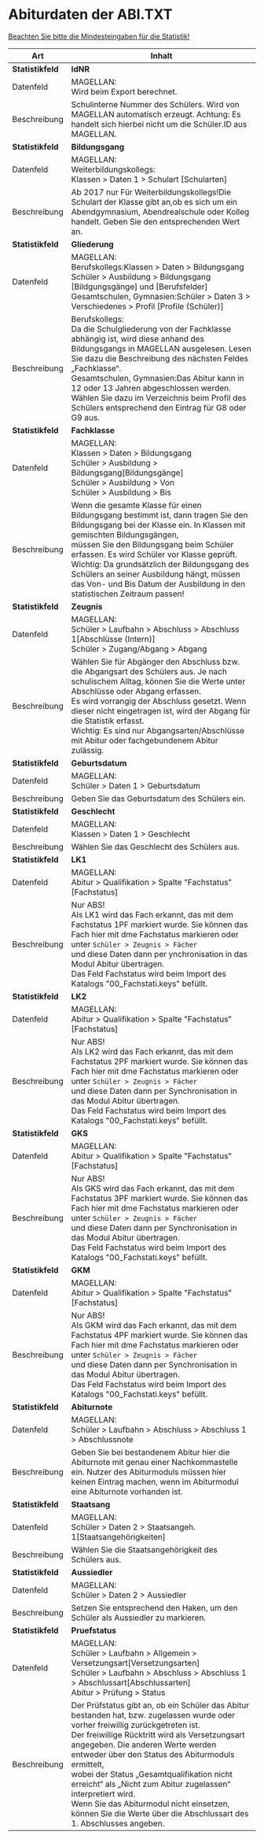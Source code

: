 # Abiturdaten der ABI.TXT


[Beachten Sie bitte die Mindesteingaben für die Statistik!](https://doc.ls.stueber.de/nordrhein-westfalen/abs-bbs.html#voraussetzungen-für-alle-statistikdaten)


| Art           | Inhalt                                   |
|---------------|------------------------------------------|
|**Statistikfeld**| **ldNR**                                     |
| Datenfeld     | MAGELLAN:<br/>Wird beim Export berechnet. |
| Beschreibung  | Schulinterne Nummer des Schülers. Wird von MAGELLAN automatisch erzeugt. Achtung: Es handelt sich hierbei nicht um die Schüler.ID aus MAGELLAN. |
|**Statistikfeld**| **Bildungsgang**                             |
| Datenfeld     | MAGELLAN:<br/>Weiterbildungskollegs:<br/>Klassen > Daten 1 > Schulart [Schularten] |
| Beschreibung  | Ab 2017 nur Für Weiterbildungskollegs!Die Schulart der Klasse gibt an,ob es sich um ein Abendgymnasium, Abendrealschule oder Kolleg handelt. Geben Sie den entsprechenden Wert an. |
|**Statistikfeld**| **Gliederung**                               |
| Datenfeld     | MAGELLAN:<br/>Berufskollegs:Klassen > Daten > Bildungsgang <br/>Schüler > Ausbildung > Bildungsgang [Bildgungsgänge] und [Berufsfelder]<br/>Gesamtschulen, Gymnasien:Schüler > Daten 3 > Verschiedenes > Profil [Profile (Schüler)] |
| Beschreibung  | Berufskollegs:<br/>Da die Schulgliederung von der Fachklasse abhängig ist, wird diese anhand des Bildungsgangs in MAGELLAN ausgelesen. Lesen Sie dazu die Beschreibung des nächsten Feldes „Fachklasse“.<br/>  Gesamtschulen, Gymnasien:Das Abitur kann in 12 oder 13 Jahren abgeschlossen werden. Wählen Sie dazu im Verzeichnis beim Profil des Schülers entsprechend den Eintrag für G8 oder G9 aus. |
|**Statistikfeld**| **Fachklasse**                               |
| Datenfeld     | MAGELLAN:<br/>Klassen > Daten > Bildungsgang<br/>Schüler > Ausbildung > Bildungsgang[Bildungsgänge]<br/>Schüler > Ausbildung > Von<br/>Schüler > Ausbildung > Bis |
| Beschreibung  | Wenn die gesamte Klasse für einen Bildungsgang bestimmt ist, dann tragen Sie den Bildungsgang bei der Klasse ein. In Klassen mit gemischten Bildungsgängen, <br/>  müssen Sie den Bildungsgang beim Schüler erfassen. Es wird Schüler vor Klasse geprüft. <br/>  Wichtig: Da grundsätzlich der Bildungsgang des Schülers an seiner Ausbildung hängt, müssen das Von- und Bis Datum der Ausbildung in den statistischen Zeitraum passen! |
|**Statistikfeld**| **Zeugnis**                                  |
| Datenfeld     | MAGELLAN:<br/>Schüler > Laufbahn > Abschluss > Abschluss 1[Abschlüsse (Intern)]<br/>Schüler > Zugang/Abgang > Abgang |
| Beschreibung  | Wählen Sie für Abgänger den Abschluss bzw. die Abgangsart des Schülers aus. Je nach schulischem Alltag, können Sie die Werte unter Abschlüsse oder Abgang erfassen. <br/>  Es wird vorrangig der Abschluss gesetzt. Wenn dieser nicht eingetragen ist, wird der Abgang für die Statistik erfasst. <br/>  Wichtig: Es sind nur Abgangsarten/Abschlüsse mit Abitur oder fachgebundenem Abitur zulässig. |
|**Statistikfeld**| **Geburtsdatum**                             |
| Datenfeld     | MAGELLAN:<br/>Schüler > Daten 1 > Geburtsdatum |
| Beschreibung  | Geben Sie das Geburtsdatum des Schülers ein. |
|**Statistikfeld**| **Geschlecht**                               |
| Datenfeld     | MAGELLAN:<br/>Klassen > Daten 1 > Geschlecht |
| Beschreibung  | Wählen Sie das Geschlecht des Schülers aus. |
|**Statistikfeld**| **LK1**                                      |
| Datenfeld     | MAGELLAN:<br/>Abitur > Qualifikation > Spalte "Fachstatus" [Fachstatus] |
| Beschreibung  | Nur ABS!<br/>  Als LK1 wird das Fach erkannt, das mit dem Fachstatus 1PF markiert wurde. Sie können das Fach hier mit dme Fachstatus markieren oder unter ```Schüler > Zeugnis > Fächer``` <br/>  und diese Daten dann per ynchronisation in das Modul Abitur übertragen.<br/>  Das Feld Fachstatus wird beim Import des Katalogs "00_Fachstati.keys" befüllt. |
|**Statistikfeld**| **LK2**                                      |
| Datenfeld     | MAGELLAN:<br/>Abitur > Qualifikation > Spalte "Fachstatus" [Fachstatus] |
| Beschreibung  | Nur ABS!<br/>  Als LK2 wird das Fach erkannt, das mit dem Fachstatus 2PF markiert wurde. Sie können das Fach hier mit dme Fachstatus markieren oder unter ```Schüler > Zeugnis > Fächer``` <br/>  und diese Daten dann per Synchronisation in das Modul Abitur übertragen.<br/>  Das Feld Fachstatus wird beim Import des Katalogs "00_Fachstati.keys" befüllt. |
|**Statistikfeld**| **GKS**                                      |
| Datenfeld     | MAGELLAN:<br/>Abitur > Qualifikation > Spalte "Fachstatus" [Fachstatus] |
| Beschreibung  | Nur ABS!<br/>  Als GKS wird das Fach erkannt, das mit dem Fachstatus 3PF markiert wurde. Sie können das Fach hier mit dme Fachstatus markieren oder unter ```Schüler > Zeugnis > Fächer``` <br/>  und diese Daten dann per Synchronisation in das Modul Abitur übertragen.<br/>  Das Feld Fachstatus wird beim Import des Katalogs "00_Fachstati.keys" befüllt. |
|**Statistikfeld**| **GKM**    |
| Datenfeld     | MAGELLAN:<br/>Abitur > Qualifikation > Spalte "Fachstatus" [Fachstatus] |
| Beschreibung  | Nur ABS!<br/>  Als GKM wird das Fach erkannt, das mit dem Fachstatus 4PF markiert wurde. Sie können das Fach hier mit dme Fachstatus markieren oder unter ```Schüler > Zeugnis > Fächer``` <br/>  und diese Daten dann per Synchronisation in das Modul Abitur übertragen.<br/>  Das Feld Fachstatus wird beim Import des Katalogs "00_Fachstati.keys" befüllt. |
|**Statistikfeld**| **Abiturnote**                               |
| Datenfeld     | MAGELLAN:<br/>Schüler > Laufbahn > Abschluss > Abschluss 1 > Abschlussnote |
| Beschreibung  | Geben Sie bei bestandenem Abitur hier die Abiturnote mit genau einer Nachkommastelle ein. Nutzer des Abiturmoduls müssen hier keinen Eintrag machen, wenn im Abiturmodul eine Abiturnote vorhanden ist. |
|**Statistikfeld**| **Staatsang**                                |
| Datenfeld     | MAGELLAN:<br/>Schüler > Daten 2 > Staatsangeh. 1[Staatsangehörigkeiten] |
| Beschreibung  | Wählen Sie die Staatsangehörigkeit des Schülers aus. |
|**Statistikfeld**| **Aussiedler**                               |
| Datenfeld     | MAGELLAN:<br/>Schüler > Daten 2 > Aussiedler |
| Beschreibung  | Setzen Sie entsprechend den Haken, um den Schüler als Aussiedler zu markieren. |
|**Statistikfeld**| **Pruefstatus**                              |
| Datenfeld     | MAGELLAN:<br/>Schüler > Laufbahn > Allgemein > Versetzungsart[Versetzungsarten]<br/>Schüler > Laufbahn > Abschluss > Abschluss 1 > Abschlussart[Abschlussarten]<br/>Abitur > Prüfung > Status |
| Beschreibung  | Der Prüfstatus gibt an, ob ein Schüler das Abitur bestanden hat, bzw. zugelassen wurde oder vorher freiwillig zurückgetreten ist. <br/>  Der freiwillige Rücktritt wird als Versetzungsart angegeben. Die anderen Werte werden entweder über den Status des Abiturmoduls ermittelt, <br/>  wobei der Status „Gesamtqualifikation nicht erreicht“ als „Nicht zum Abitur zugelassen“ interpretiert wird. <br/>  Wenn Sie das Abiturmodul nicht einsetzen, können Sie die Werte über die Abschlussart des 1. Abschlusses angeben. |

